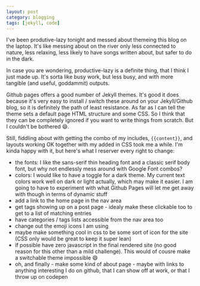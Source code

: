 ```yaml
---
layout: post
category: blogging
tags: [jekyll, code]
---
```

I've been produtive-lazy tonight and messed about themeing this blog on the laptop. It's like messing about on the river only less connected to nature, less relaxing, less likely to have songs written about, but safer to do in the dark.

In case you are wondering, productive-lazy is a definite thing, that I think I just made up. It's sorta like busy work, but less busy, and with more tangible (and useful, goddammit) outputs.

Github pages offers a good number of Jekyll themes. It's good it does because it's very easy to install / switch these around on your Jekyll/Github blog, so it is definitely the path of least resistance. As far as I can tell the theme sets a default page HTML structure and some CSS. So I think that they can be completely ignored if you want to write things from scratch. But I couldn't be bothered :smile:.

Still, fiddling about with getting the combo of my includes, `{{content}}`, and layouts working OK together with my added in CSS took me a while. I'm kinda happy with it, but here's what I reserver every right to change:

- the fonts: I like the sans-serif thin heading font and a classic serif body font, but why not endlessly mess around with Google Font combos?
- colors: I would like to have a toggle for a dark theme. My current text colors work well on dark or light actually, which may make it easier. I am going to have to experiment with what Github Pages will let me get away with though in terms of dynamic stuff
- add a link to the home page in the nav area
- get tags showing up on a post page - idealy make these clickable too to get to a list of matching entries
- have categories / tags lists accessible from the nav area too
- change out the emoji icons I am using
- maybe make something cool in css to be some sort of icon for the site (CSS only would be great to keep it super lean)
- if possible have zero javascript in the final rendered site (no good reason for this other than a mild challenge). This would of cousre make a switchable theme impossible :smile:
- oh, and finally - make some kind of about page - maybe with links to anything interesting I do on github, that I can show off at work, or that I throw up on codepen

